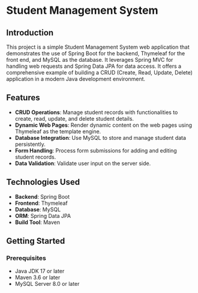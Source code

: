 # Student Management System

## Introduction

This project is a simple Student Management System web application that demonstrates the use of Spring Boot for the backend, 
Thymeleaf for the front end, and MySQL as the database. It leverages Spring MVC for handling web requests and Spring Data JPA for data access. 
It offers a comprehensive example of building a CRUD (Create, Read, Update, Delete) application in a modern Java development environment.

## Features

- **CRUD Operations**: Manage student records with functionalities to create, read, update, and delete student details.
- **Dynamic Web Pages**: Render dynamic content on the web pages using Thymeleaf as the template engine.
- **Database Integration**: Use MySQL to store and manage student data persistently.
- **Form Handling**: Process form submissions for adding and editing student records.
- **Data Validation**: Validate user input on the server side.

## Technologies Used

- **Backend**: Spring Boot
- **Frontend**: Thymeleaf
- **Database**: MySQL
- **ORM**: Spring Data JPA
- **Build Tool**: Maven

## Getting Started

### Prerequisites

- Java JDK 17 or later
- Maven 3.6 or later
- MySQL Server 8.0 or later
